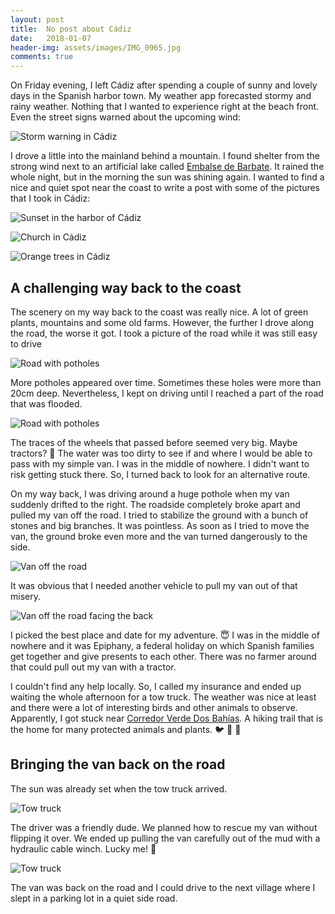 ```yaml
---
layout: post
title:  No post about Cádiz
date:   2018-01-07
header-img: assets/images/IMG_0965.jpg
comments: true
---
```


On Friday evening, I left Cádiz after spending a couple of sunny and lovely days in the Spanish harbor town. My weather app forecasted stormy and rainy weather. Nothing that I wanted to experience right at the beach front. Even the street signs warned about the upcoming wind:

![Storm warning in Cádiz](/assets/images/IMG_0953.jpg)

I drove a little into the mainland behind a mountain. I found shelter from the strong wind next to an artificial lake called [Embalse de Barbate](https://www.google.com/maps/place/Embalse+de+Barbate/). It rained the whole night, but in the morning the sun was shining again. I wanted to find a nice and quiet spot near the coast to write a post with some of the pictures that I took in Cádiz:

![Sunset in the harbor of Cádiz](/assets/images/IMG_0917.jpg)

![Church in Cádiz](/assets/images/IMG_0876.jpg)

![Orange trees in Cádiz](/assets/images/IMG_0924.jpg)

## A challenging way back to the coast

The scenery on my way back to the coast was really nice. A lot of green plants, mountains and some old farms. However, the further I drove along the road, the worse it got. I took a picture of the road while it was still easy to drive

![Road with potholes](/assets/images/IMG_0961.jpg)

More potholes appeared over time. Sometimes these holes were more than 20cm deep. Nevertheless, I kept on driving until I reached a part of the road that was flooded.

![Road with potholes](/assets/images/IMG_0962.jpg)

The traces of the wheels that passed before seemed very big. Maybe tractors? :tractor: The water was too dirty to see if and where I would be able to pass with my simple van. I was in the middle of nowhere. I didn't want to risk getting stuck there. So, I turned back to look for an alternative route.

On my way back, I was driving around a huge pothole when my van suddenly drifted to the right. The roadside completely broke apart and pulled my van off the road. I tried to stabilize the ground with a bunch of stones and big branches. It was pointless. As soon as I tried to move the van, the ground broke even more and the van turned dangerously to the side.

![Van off the road](/assets/images/IMG_0965.jpg)

It was obvious that I needed another vehicle to pull my van out of that misery.

![Van off the road facing the back](/assets/images/IMG_0968.jpg)

I picked the best place and date for my adventure. :innocent: I was in the middle of nowhere and it was Epiphany, a federal holiday on which Spanish families get together and give presents to each other. There was no farmer around that could pull out my van with a tractor.

I couldn't find any help locally. So, I called my insurance and ended up waiting the whole afternoon for a tow truck. The weather was nice at least and there were a lot of interesting birds and other animals to observe. Apparently, I got stuck near [Corredor Verde Dos Bahías](http://www.juntadeandalucia.es/medioambiente/corredorVerde/mostrarFicha.do?idCorredor=31). A hiking trail that is the home for many protected animals and plants. :bird: :rabbit2: :seedling:

## Bringing the van back on the road

The sun was already set when the tow truck arrived.

![Tow truck](/assets/images/IMG_0978.jpg)

The driver was a friendly dude. We planned how to rescue my van without flipping it over. We ended up pulling the van carefully out of the mud with a hydraulic cable winch. Lucky me! :tada:

![Tow truck](/assets/images/IMG_0982.jpg)

The van was back on the road and I could drive to the next village where I slept in a parking lot in a quiet side road.
